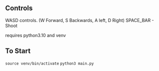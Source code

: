 ## Controls

WASD controls. (W Forward, S Backwards, A left, D Right)
SPACE_BAR - Shoot

requires python3.10 and venv

## To Start
`source venv/bin/activate`
`python3 main.py`

